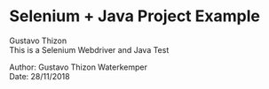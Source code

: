 # Selenium + Java Project Example
Gustavo Thizon<br/>
This is a Selenium Webdriver and Java Test

Author: Gustavo Thizon Waterkemper<br/>
Date: 28/11/2018
